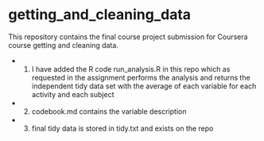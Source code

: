 # getting_and_cleaning_data

This repository contains the final course project submission for Coursera course getting and cleaning data. 

* 1. I have added the R code run_analysis.R in this repo which as requested in the assignment performs the analysis and returns the independent tidy data set with the average of each variable for each activity and each subject

* 2. codebook.md contains the variable description

* 3. final tidy data is stored in tidy.txt and exists on the repo
